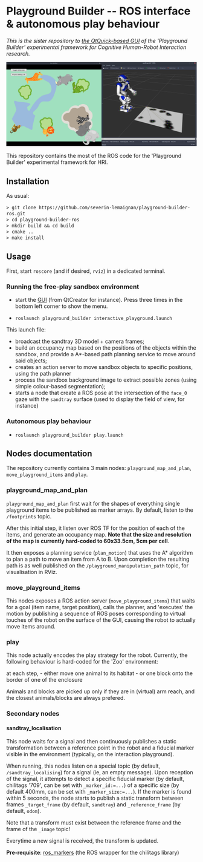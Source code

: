 Playground Builder -- ROS interface & autonomous play behaviour
===============================================================

*This is the sister repository to [the QtQuick-based
GUI](https://github.com/severin-lemaignan/playground-builder-qt) of the
'Playground Builder' experimental framework for Cognitive Human-Robot
Interaction research.*

![Display in RViz of the playground, with a Nao robot](docs/zoo-activity.png)

This repository contains the most of the ROS code for the 'Playground Builder'
experimental framework for HRI.


Installation
------------

As usual:

```
> git clone https://github.com/severin-lemaignan/playground-builder-ros.git
> cd playground-builder-ros
> mkdir build && cd build
> cmake ..
> make install
```

Usage
-----

First, start `roscore` (and if desired, `rviz`) in a dedicated terminal.

### Running the free-play sandbox environment

- start the [GUI](https://github.com/severin-lemaignan/playground-builder-qt)
  (from QtCreator for instance). Press three times in the bottom left corner to
  show the menu.

- `roslaunch playground_builder interactive_playground.launch`

This launch file:

- broadcast the sandtray 3D model + camera frames;
- build an occupancy map based on the positions of the objects within the sandbox, and provide a 
  A\*-based path planning service to move around said objects;
- creates an action server to move sandbox objects to specific positions, using the path planner 
- process the sandbox background image to extract possible zones (using simple
  colour-based segmentation);
- starts a node that create a ROS pose at the intersection of the `face_0` gaze
  with the `sandtray` surface (used to display the field of view, for instance)

### Autonomous play behaviour

- `roslaunch playground_builder play.launch`


Nodes documentation
-------------------

The repository currently contains 3 main nodes: `playground_map_and_plan`,
`move_playground_items` and `play`.

### playground_map_and_plan

`playground_map_and_plan` first wait for the shapes of everything single
playground items to be published as marker arrays. By default, listen to the
`/footprints` topic.

After this initial step, it listen over ROS TF for the position of each of the
items, and generate an occupancy map. **Note that the size and resolution of the
map is currently hard-coded to 60x33.5cm, 5cm per cell**.

It then exposes a planning service (`plan_motion`) that uses the A\*
algorithm to plan a path to move an item from A to B.
Upon completion the resulting path is as well published on
the `/playground_manipulation_path` topic, for visualisation in RViz.


### move_playground_items

This nodes exposes a ROS action server (`move_playground_items`) that waits for
a goal (item name, target position), calls the planner, and 'executes' the
motion by publishing a sequence of ROS poses corresponding to virtual touches of
the robot on the surface of the GUI, causing the robot to actually move items
around.

### play

This node actually encodes the play strategy for the robot. Currently, the
following behaviour is hard-coded for the 'Zoo' environment:

at each step,
    - either move one animal to its habitat
    - or one block onto the border of one of the enclosure

Animals and blocks are picked up only if they are in (virtual) arm reach, and
the closest animals/blocks are always prefered.


### Secondary nodes

#### sandtray_localisation

This node waits for a signal and then continuously publishes a static
transformation between a reference point in the robot and a fiducial marker
visible in the environment (typically, on the interaction playground).

When running, this nodes listen on a special topic (by default,
`/sandtray_localising`) for a signal (ie, an empty message). Upon reception of
the signal, it attempts to detect a specific fiducial marker (by default,
chilitags '709', can be set with `_marker_id:=...`) of a specific size (by
default 400mm, can be set with `_marker_size:=...`). If the marker is found
within 5 seconds, the node starts to publish a static transform between frames
`_target_frame` (by default, `sandtray`) and `_reference_frame` (by default,
`odom`).

Note that a transform must exist between the reference frame and the frame of
the `_image` topic!

Everytime a new signal is received, the transform is updated.

**Pre-requisite**: [ros_markers](https://github.com/chili-epfl/ros_markers) (the
ROS wrapper for the chilitags library)

